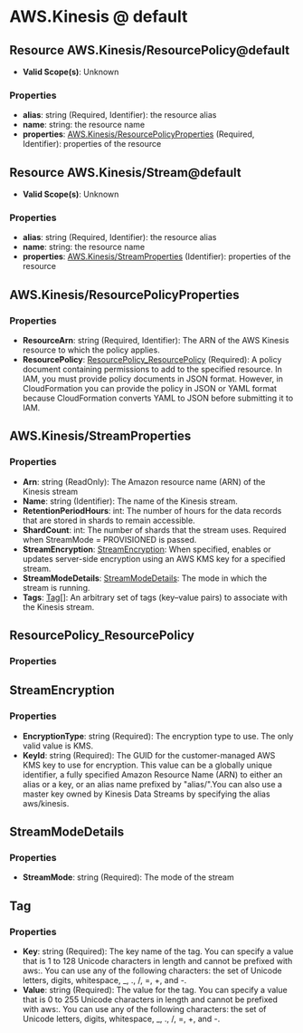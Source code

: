 # AWS.Kinesis @ default

## Resource AWS.Kinesis/ResourcePolicy@default
* **Valid Scope(s)**: Unknown
### Properties
* **alias**: string (Required, Identifier): the resource alias
* **name**: string: the resource name
* **properties**: [AWS.Kinesis/ResourcePolicyProperties](#awskinesisresourcepolicyproperties) (Required, Identifier): properties of the resource

## Resource AWS.Kinesis/Stream@default
* **Valid Scope(s)**: Unknown
### Properties
* **alias**: string (Required, Identifier): the resource alias
* **name**: string: the resource name
* **properties**: [AWS.Kinesis/StreamProperties](#awskinesisstreamproperties) (Identifier): properties of the resource

## AWS.Kinesis/ResourcePolicyProperties
### Properties
* **ResourceArn**: string (Required, Identifier): The ARN of the AWS Kinesis resource to which the policy applies.
* **ResourcePolicy**: [ResourcePolicy_ResourcePolicy](#resourcepolicyresourcepolicy) (Required): A policy document containing permissions to add to the specified resource. In IAM, you must provide policy documents in JSON format. However, in CloudFormation you can provide the policy in JSON or YAML format because CloudFormation converts YAML to JSON before submitting it to IAM.

## AWS.Kinesis/StreamProperties
### Properties
* **Arn**: string (ReadOnly): The Amazon resource name (ARN) of the Kinesis stream
* **Name**: string (Identifier): The name of the Kinesis stream.
* **RetentionPeriodHours**: int: The number of hours for the data records that are stored in shards to remain accessible.
* **ShardCount**: int: The number of shards that the stream uses. Required when StreamMode = PROVISIONED is passed.
* **StreamEncryption**: [StreamEncryption](#streamencryption): When specified, enables or updates server-side encryption using an AWS KMS key for a specified stream.
* **StreamModeDetails**: [StreamModeDetails](#streammodedetails): The mode in which the stream is running.
* **Tags**: [Tag](#tag)[]: An arbitrary set of tags (key–value pairs) to associate with the Kinesis stream.

## ResourcePolicy_ResourcePolicy
### Properties

## StreamEncryption
### Properties
* **EncryptionType**: string (Required): The encryption type to use. The only valid value is KMS. 
* **KeyId**: string (Required): The GUID for the customer-managed AWS KMS key to use for encryption. This value can be a globally unique identifier, a fully specified Amazon Resource Name (ARN) to either an alias or a key, or an alias name prefixed by "alias/".You can also use a master key owned by Kinesis Data Streams by specifying the alias aws/kinesis.

## StreamModeDetails
### Properties
* **StreamMode**: string (Required): The mode of the stream

## Tag
### Properties
* **Key**: string (Required): The key name of the tag. You can specify a value that is 1 to 128 Unicode characters in length and cannot be prefixed with aws:. You can use any of the following characters: the set of Unicode letters, digits, whitespace, _, ., /, =, +, and -.
* **Value**: string (Required): The value for the tag. You can specify a value that is 0 to 255 Unicode characters in length and cannot be prefixed with aws:. You can use any of the following characters: the set of Unicode letters, digits, whitespace, _, ., /, =, +, and -.

